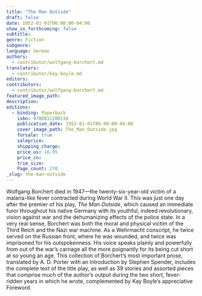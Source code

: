 ```yaml
---
title: "The Man Outside"
draft: false
date: 1952-01-01T06:00:00-04:00
show_in_forthcoming: false
subtitle:
genre: Fiction
subgenre:
language: German
authors:
  - contributor/wolfgang-borchert.md
translators:
  - contributor/kay-boyle.md
editors:
contributors:
  - contributor/wolfgang-borchert.md
featured_image_path:
description:
editions:
  - binding: Paperback
    isbn: 9780811200110
    publication_date: 1952-01-01T06:00:00-04:00
    cover_image_path: The_Man_Outside.jpg
    forsale: true
    saleprice:
    shipping_charge:
    price_us: 16.95
    price_cn:
    trim_size:
    Page_count: 270
_slug: the-man-outside
---
```


Wolfgang Borchert died in 1947––the twenty-six-year-old victim of a malaria-like fever contracted during World War II. This was just one day after the premier of his play, _The Man Outside_, which caused an immediate furor throughout his native Germany with its youthful, indeed revolutionary, vision against war and the dehumanizing effects of the police state. In a very real sense, Borchert was both the moral and physical victim of the Third Reich and the Nazi war machine. As a Wehrmacht conscript, he twice served on the Russian front, where he was wounded, and twice was imprisoned for his outspokenness. His voice speaks plainly and powerfully from out of the war’s carnage all the more poignantly for its being cut short at so young an age. This collection of Borchert’s most important prose, translated by A. D. Porter with an Introduction by Stephen Spender, includes the complete text of the title play, as well as 39 stories and assorted pieces that comprise much of the author’s output during the two short, fever-ridden years in which he wrote, complemented by Kay Boyle’s appreciative Foreword.

